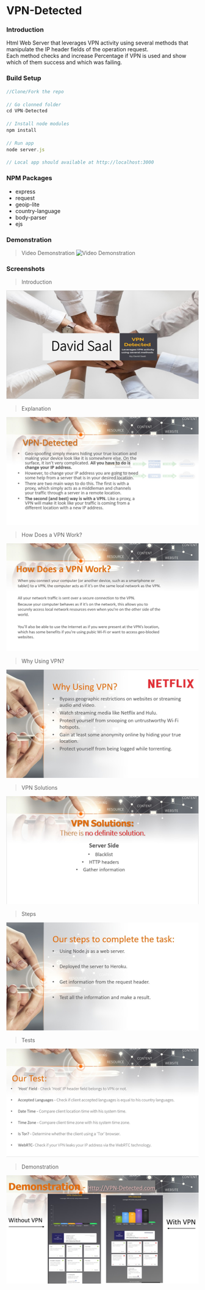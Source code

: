 # VPN-Detected
### Introduction
Html Web Server that leverages VPN activity using several methods that<br>
manipulate the IP header fields of the operation request.<br>
Each method checks and increase Percentage if VPN is used and show which of them success and which was failing.

### Build Setup
```javascript
//Clone/Fork the repo

// Go clonned folder
cd VPN-Detected

// Install node modules
npm install

// Run app
node server.js

// Local app should available at http://localhost:3000
```
### NPM Packages
- express
- request
- geoip-lite
- country-language
- body-parser
- ejs


### Demonstration
 > Video Demonstration
![Video Demonstration](Images/VPN-Detected.gif)


### Screenshots
> Introduction

![Introduction](Images/1.jpg)

> Explanation

![explanation](Images/2.jpg)

> How Does a VPN Work?

![How Does a VPN Work?](Images/3.jpg)

> Why Using VPN?

![Why Using VPN](Images/4.jpg)

> VPN Solutions

![VPN Solutions](Images/5.jpg)

> Steps

![steps to complete the task](Images/6.jpg)

> Tests

![Tests](Images/7.jpg)

> Demonstration

![Demonstration](Images/8.jpg)